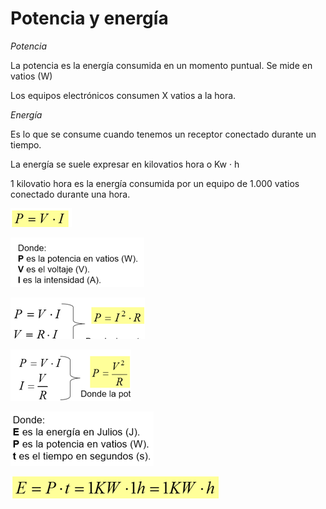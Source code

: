 # Potencia y energía

_Potencia_

La potencia es la energía consumida en un momento puntual\. Se mide en vatios \(W\)

Los equipos electrónicos consumen X vatios a la hora\.

_Energía_

Es lo que se consume cuando tenemos un receptor conectado durante un tiempo\.

La energía se suele expresar en kilovatios hora o Kw · h

1 kilovatio hora es la energía consumida por un equipo de 1\.000 vatios conectado durante una hora\.

![imagen](img/1_Magnitudes_electricas10.png)

![imagen](img/1_Magnitudes_electricas11.png)

![imagen](img/1_Magnitudes_electricas12.png)

![imagen](img/1_Magnitudes_electricas13.png)

![imagen](img/1_Magnitudes_electricas14.png)

![imagen](img/1_Magnitudes_electricas15.png)